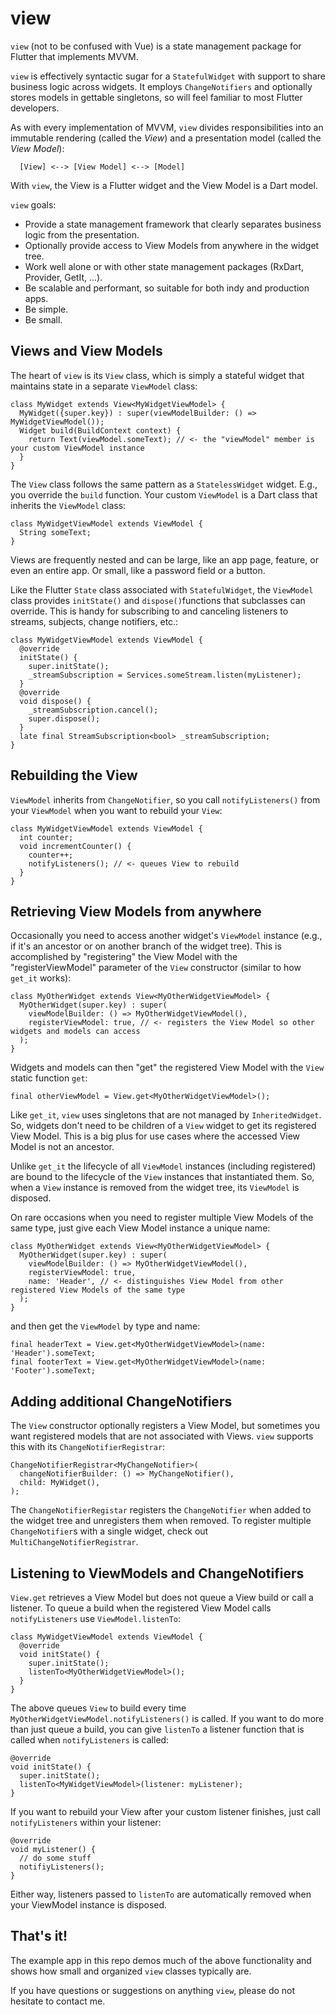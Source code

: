 # view

`view` (not to be confused with Vue) is a state management package for Flutter that implements MVVM. 

`view` is effectively syntactic sugar for a `StatefulWidget` with support to share business logic across widgets. It employs `ChangeNotifiers` and optionally stores models in gettable singletons, so will feel familiar to most Flutter developers.

As with every implementation of MVVM, `view` divides responsibilities into an immutable rendering (called the *View*) and a presentation model (called the *View Model*):

      [View] <--> [View Model] <--> [Model]

With `view`, the View is a Flutter widget and the View Model is a Dart model. 

`view` goals:
- Provide a state management framework that clearly separates business logic from the presentation.
- Optionally provide access to View Models from anywhere in the widget tree.
- Work well alone or with other state management packages (RxDart, Provider, GetIt, ...).
- Be scalable and performant, so suitable for both indy and production apps.
- Be simple.
- Be small.

## Views and View Models

The heart of `view` is its `View` class, which is simply a stateful widget that maintains state in a separate `ViewModel` class:

    class MyWidget extends View<MyWidgetViewModel> {
      MyWidget({super.key}) : super(viewModelBuilder: () => MyWidgetViewModel());
      Widget build(BuildContext context) {
        return Text(viewModel.someText); // <- the "viewModel" member is your custom ViewModel instance
      }
    }

The `View` class follows the same pattern as a `StatelessWidget` widget. E.g., you override the `build` function. Your custom `ViewModel` is a Dart class that inherits the `ViewModel` class:

    class MyWidgetViewModel extends ViewModel {
      String someText;
    }

Views are frequently nested and can be large, like an app page, feature, or even an entire app. Or small, like a password field or a button.

Like the Flutter `State` class associated with `StatefulWidget`, the `ViewModel` class provides `initState()` and `dispose()`functions that subclasses can override. This is handy for subscribing to and canceling listeners to streams, subjects, change notifiers, etc.:

    class MyWidgetViewModel extends ViewModel {
      @override
      initState() {
        super.initState();
        _streamSubscription = Services.someStream.listen(myListener);
      }
      @override
      void dispose() {
        _streamSubscription.cancel();
        super.dispose();
      }
      late final StreamSubscription<bool> _streamSubscription;
    }

## Rebuilding the View

`ViewModel` inherits from `ChangeNotifier`, so you call `notifyListeners()` from your `ViewModel` when you want to rebuild your `View`:

    class MyWidgetViewModel extends ViewModel {
      int counter;
      void incrementCounter() {
        counter++;
        notifyListeners(); // <- queues View to rebuild
      }
    }

## Retrieving View Models from anywhere

Occasionally you need to access another widget's `ViewModel` instance (e.g., if it's an ancestor or on another branch of the widget tree). This is accomplished by "registering" the View Model with the "registerViewModel" parameter of the `View` constructor (similar to how `get_it` works):

    class MyOtherWidget extends View<MyOtherWidgetViewModel> {
      MyOtherWidget(super.key) : super(
        viewModelBuilder: () => MyOtherWidgetViewModel(),
        registerViewModel: true, // <- registers the View Model so other widgets and models can access
      );
    }

Widgets and models can then "get" the registered View Model with the `View` static function `get`:

    final otherViewModel = View.get<MyOtherWidgetViewModel>();

Like `get_it`, `view` uses singletons that are not managed by `InheritedWidget`. So, widgets don't need to be children of a `View` widget to get its registered View Model. This is a big plus for use cases where the accessed View Model is not an ancestor.

Unlike `get_it` the lifecycle of all `ViewModel` instances (including registered) are bound to the lifecycle of the `View` instances that instantiated them. So, when a `View` instance is removed from the widget tree, its `ViewModel` is disposed.

On rare occasions when you need to register multiple View Models of the same type, just give each View Model instance a unique name:

    class MyOtherWidget extends View<MyOtherWidgetViewModel> {
      MyOtherWidget(super.key) : super(
        viewModelBuilder: () => MyOtherWidgetViewModel(),
        registerViewModel: true,
        name: 'Header', // <- distinguishes View Model from other registered View Models of the same type
      );
    }

and then get the `ViewModel` by type and name:

    final headerText = View.get<MyOtherWidgetViewModel>(name: 'Header').someText;
    final footerText = View.get<MyOtherWidgetViewModel>(name: 'Footer').someText;

## Adding additional ChangeNotifiers 

The `View` constructor optionally registers a View Model, but sometimes you want registered models that are not associated with Views. `view` supports this with its `ChangeNotifierRegistrar`:

    ChangeNotifierRegistrar<MyChangeNotifier>(
      changeNotifierBuilder: () => MyChangeNotifier(),
      child: MyWidget(),
    );

The `ChangeNotifierRegistar` registers the `ChangeNotifier` when added to the widget tree and unregisters them when removed. To register multiple `ChangeNotifier`s with a single widget, check out `MultiChangeNotifierRegistrar`.

## Listening to ViewModels and ChangeNotifiers

`View.get` retrieves a View Model but does not queue a View build or call a listener. To queue a build when the registered View Model calls `notifyListeners` use `ViewModel.listenTo`:

    class MyWidgetViewModel extends ViewModel {
      @override
      void initState() {
        super.initState();
        listenTo<MyOtherWidgetViewModel>();
      }
    }

The above queues `View` to build every time `MyOtherWidgetViewModel.notifyListeners()` is called. If you want to do more than just queue a build, you can give `listenTo` a listener function that is called when `notifyListeners` is called:

    @override
    void initState() {
      super.initState();
      listenTo<MyWidgetViewModel>(listener: myListener);
    }

If you want to rebuild your View after your custom listener finishes, just call `notifyListeners` within your listener:

    @override
    void myListener() {
      // do some stuff
      notifiyListeners(); 
    }

Either way, listeners passed to `listenTo` are automatically removed when your ViewModel instance is disposed.

## That's it! 

The example app in this repo demos much of the above functionality and shows how small and organized `view` classes typically are.

If you have questions or suggestions on anything `view`, please do not hesitate to contact me.